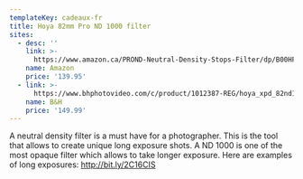 ```yaml
---
templateKey: cadeaux-fr
title: Hoya 82mm Pro ND 1000 filter
sites:
  - desc: ''
    link: >-
      https://www.amazon.ca/PROND-Neutral-Density-Stops-Filter/dp/B00HF6HKFU/ref=sr_1_2?ie=UTF8&qid=1544407566&sr=8-2&keywords=Hoya+ProND+1000
    name: Amazon
    price: '139.95'
  - link: >-
      https://www.bhphotovideo.com/c/product/1012387-REG/hoya_xpd_82nd1000_82mm_pro_nd_1000x.html
    name: B&H
    price: '149.99'
---
```

A neutral density filter is a must have for a photographer. This is the tool that allows to create unique long exposure shots. A ND 1000 is one of the most opaque filter which allows to take longer exposure. Here are examples of long exposures: <http://bit.ly/2C16CIS>
